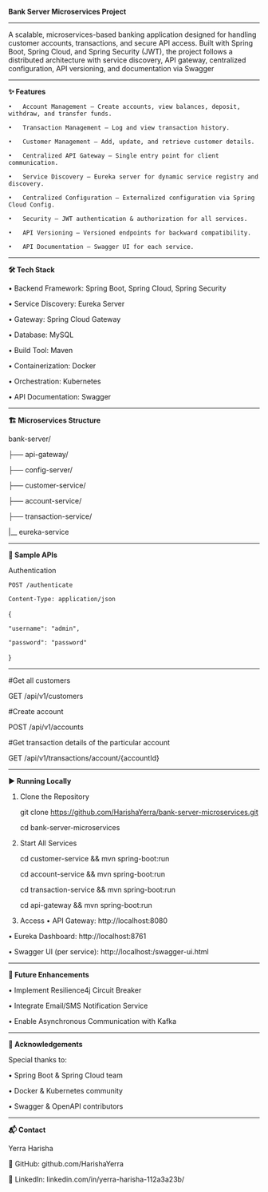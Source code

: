 **Bank Server Microservices Project**
________________________________________

A scalable, microservices-based banking application designed for handling customer accounts, transactions, and secure API access. Built with Spring Boot, Spring Cloud, and Spring Security (JWT), the project follows a distributed architecture with service discovery, API gateway, centralized configuration, API versioning, and documentation via Swagger
___________________________________________
**✨ Features**

    •	Account Management — Create accounts, view balances, deposit, withdraw, and transfer funds.

    •	Transaction Management — Log and view transaction history.

    •	Customer Management — Add, update, and retrieve customer details.

    •	Centralized API Gateway — Single entry point for client communication.

    •	Service Discovery — Eureka server for dynamic service registry and discovery.

    •	Centralized Configuration — Externalized configuration via Spring Cloud Config.

    •	Security — JWT authentication & authorization for all services.

    •	API Versioning — Versioned endpoints for backward compatibility.

    •	API Documentation — Swagger UI for each service.

________________________________________
**🛠 Tech Stack**

•	Backend Framework: Spring Boot, Spring Cloud, Spring Security

•	Service Discovery: Eureka Server

•	Gateway: Spring Cloud Gateway

•	Database: MySQL

•	Build Tool: Maven

•	Containerization: Docker

•	Orchestration: Kubernetes

•	API Documentation: Swagger 

________________________________________
**🏗 Microservices Structure**

bank-server/

├── api-gateway/

├── config-server/

├── customer-service/

├── account-service/

├── transaction-service/

|__ eureka-service


________________________________________
**📌 Sample APIs**

Authentication

    POST /authenticate

    Content-Type: application/json


{

    "username": "admin",
    
    "password": "password"
    
}

________________________________________
#Get all customers

GET /api/v1/customers

#Create account

POST /api/v1/accounts

#Get transaction details of the particular account

GET /api/v1/transactions/account/{accountId}

________________________________________
**▶ Running Locally**

1. Clone the Repository

    git clone https://github.com/HarishaYerra/bank-server-microservices.git
   
    cd bank-server-microservices
   
2. Start All Services
   
    cd customer-service && mvn spring-boot:run
   
    cd account-service && mvn spring-boot:run
   
    cd transaction-service && mvn spring-boot:run
   
    cd api-gateway && mvn spring-boot:run
   
3. Access
•	API Gateway: http://localhost:8080

•	Eureka Dashboard: http://localhost:8761

•	Swagger UI (per service): http://localhost:<port>/swagger-ui.html

________________________________________
**🚀 Future Enhancements**

•	Implement Resilience4j Circuit Breaker

•	Integrate Email/SMS Notification Service

•	Enable Asynchronous Communication with Kafka

________________________________________
**🙏 Acknowledgements**

Special thanks to:

•	Spring Boot & Spring Cloud team

•	Docker & Kubernetes community

•	Swagger & OpenAPI contributors

________________________________________
**📬 Contact**

Yerra Harisha

🔗 GitHub: github.com/HarishaYerra

💼 LinkedIn: linkedin.com/in/yerra-harisha-112a3a23b/


